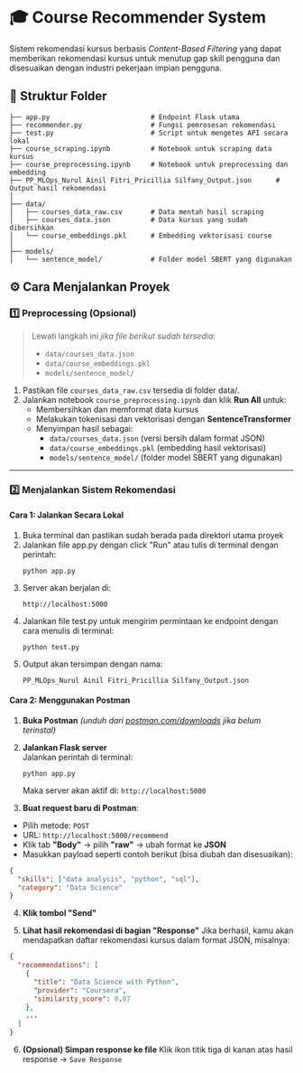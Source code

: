 # 🎓 Course Recommender System

Sistem rekomendasi kursus berbasis *Content-Based Filtering* yang dapat memberikan rekomendasi kursus untuk menutup gap skill pengguna dan disesuaikan dengan industri pekerjaan impian pengguna.

## 📁 Struktur Folder
```text
├── app.py                         # Endpoint Flask utama
├── recommender.py                 # Fungsi pemrosesan rekomendasi
├── test.py                        # Script untuk mengetes API secara lokal
├── course_scraping.ipynb          # Notebook untuk scraping data kursus
├── course_preprocessing.ipynb     # Notebook untuk preprocessing dan embedding
├── PP_MLOps_Nurul Ainil Fitri_Pricillia Silfany_Output.json      # Output hasil rekomendasi
│
├── data/
│   ├── courses_data_raw.csv       # Data mentah hasil scraping
│   ├── courses_data.json          # Data kursus yang sudah dibersihkan
│   └── course_embeddings.pkl      # Embedding vektorisasi course
│
├── models/
│   └── sentence_model/            # Folder model SBERT yang digunakan
```
## ⚙ Cara Menjalankan Proyek

### 1️⃣ Preprocessing (Opsional)
> Lewati langkah ini *jika file berikut sudah tersedia*:  
> - `data/courses_data.json`  
> - `data/course_embeddings.pkl`  
> - `models/sentence_model/`

1. Pastikan file `courses_data_raw.csv` tersedia di folder data/.
2. Jalankan notebook `course_preprocessing.ipynb` dan klik **Run All** untuk:
   - Membersihkan dan memformat data kursus
   - Melakukan tokenisasi dan vektorisasi dengan **SentenceTransformer**
   - Menyimpan hasil sebagai:
     - `data/courses_data.json` (versi bersih dalam format JSON)
     - `data/course_embeddings.pkl` (embedding hasil vektorisasi)
     - `models/sentence_model/` (folder model SBERT yang digunakan)

---

### 2️⃣ Menjalankan Sistem Rekomendasi

#### Cara 1: Jalankan Secara Lokal

1. Buka terminal dan pastikan sudah berada pada direktori utama proyek
2. Jalankan file app.py dengan click "Run" atau tulis di terminal dengan perintah:
    ```
    python app.py
    ```    
3. Server akan berjalan di:
    ```
    http://localhost:5000
    ```
4. Jalankan file test.py untuk mengirim permintaan ke endpoint dengan cara menulis di terminal:
    ```
    python test.py
    ```
5. Output akan tersimpan dengan nama:
    ```
    PP_MLOps_Nurul Ainil Fitri_Pricillia Silfany_Output.json
    ```

#### Cara 2: Menggunakan Postman

1. **Buka Postman** *(unduh dari [postman.com/downloads](https://www.postman.com/downloads) jika belum terinstal)*
2. **Jalankan Flask server**  
   Jalankan perintah di terminal:
    ```
    python app.py
    ```
   Maka server akan aktif di: `http://localhost:5000`

4. **Buat request baru di Postman**:
- Pilih metode: `POST`
- URL: `http://localhost:5000/recommend`
- Klik tab **"Body"** → pilih **"raw"** → ubah format ke **JSON**
- Masukkan payload seperti contoh berikut (bisa diubah dan disesuaikan):

 ```json
 {
   "skills": ["data analysis", "python", "sql"],
   "category": "Data Science"
 }
 ```

4. **Klik tombol "Send"**

5. **Lihat hasil rekomendasi di bagian "Response"** 
Jika berhasil, kamu akan mendapatkan daftar rekomendasi kursus dalam format JSON, misalnya:

 ```json
 {
   "recommendations": [
     {
       "title": "Data Science with Python",
       "provider": "Coursera",
       "similarity_score": 0.87
     },
     ...
   ]
 }
 ```

6. **(Opsional) Simpan response ke file** 
Klik ikon titik tiga di kanan atas hasil response → `Save Response`
